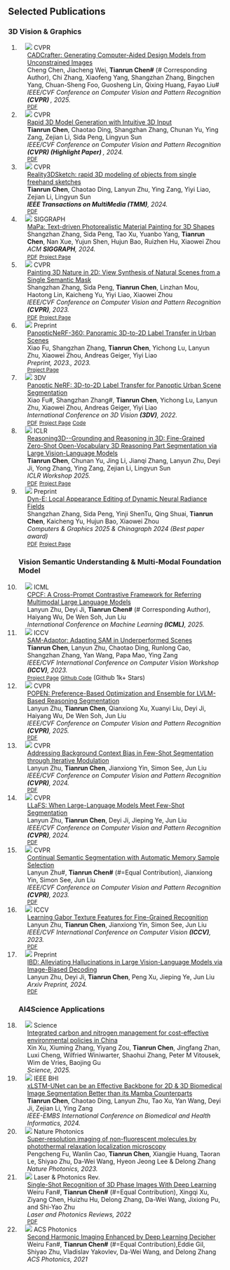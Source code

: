 
<h2 id="publications" style="margin: 2px 0px 0px;">Selected Publications</h2>
<h3>3D Vision & Graphics</h3>
<div class="publications">
<ol class="bibliography">
<li>
<div class="pub-row">

  <div class="col-sm-3 abbr" style="position: relative;padding-right: 15px;padding-left: 15px;">
    <img src="assets/img/cadcrafter.png" class="teaser img-fluid z-depth-1">
    <abbr class="badge">CVPR</abbr>
  </div>

  <div class="col-sm-9" style="position: relative;padding-right: 15px;padding-left: 20px;">
    <div class="title"><a href="">CADCrafter: Generating Computer-Aided Design Models from Unconstrained Images</a>
</div>
    <div class="author">Cheng Chen, Jiacheng Wei, <strong>Tianrun Chen#</strong> (# Corresponding Author), Chi Zhang, Xiaofeng Yang, Shangzhan Zhang, Bingchen Yang, Chuan-Sheng Foo, Guosheng Lin, Qixing Huang, Fayao Liu# </div>
    <div class="periodical"><em>IEEE/CVF Conference on Computer Vision and Pattern Recognition <strong>(CVPR) </strong>, 2025.</em></div>
    <div class="links">
      <a href="" class="btn btn-sm z-depth-0" role="button" target="_blank" style="font-size:12px;">PDF</a>
    </div>
  </div>
</div>
</li>


<li>
<div class="pub-row">

  <div class="col-sm-3 abbr" style="position: relative;padding-right: 15px;padding-left: 15px;">
    <img src="assets/img/sketchvr.png" class="teaser img-fluid z-depth-1">
    <abbr class="badge">CVPR</abbr>
  </div>

  <div class="col-sm-9" style="position: relative;padding-right: 15px;padding-left: 20px;">
    <div class="title"><a href="">Rapid 3D Model Generation with Intuitive 3D Input</a>
</div>
    <div class="author"><strong>Tianrun Chen</strong>, Chaotao Ding, Shangzhan Zhang, Chunan Yu, Ying Zang, Zejian Li, Sida Peng, Lingyun Sun </div>
    <div class="periodical"><em>IEEE/CVF Conference on Computer Vision and Pattern Recognition <strong>(CVPR) (Highlight Paper) </strong>, 2024.</em></div>
    <div class="links">
      <a href="" class="btn btn-sm z-depth-0" role="button" target="_blank" style="font-size:12px;">PDF</a>
    </div>
  </div>
</div>
</li>


<li>
<div class="pub-row">

  <div class="col-sm-3 abbr" style="position: relative;padding-right: 15px;padding-left: 15px;">
    <img src="assets/img/tmm.png" class="teaser img-fluid z-depth-1">
    <abbr class="badge">CVPR</abbr>
  </div>

  <div class="col-sm-9" style="position: relative;padding-right: 15px;padding-left: 20px;">
    <div class="title"><a href="">Reality3DSketch: rapid 3D modeling of objects from single freehand sketches</a>
</div>
    <div class="author"><strong>Tianrun Chen</strong>, Chaotao Ding, Lanyun Zhu, Ying Zang, Yiyi Liao, Zejian Li, Lingyun Sun </div>
    <div class="periodical"><em><strong>IEEE Transactions on MultiMedia (TMM)</strong>, 2024.</em></div>
    <div class="links">
      <a href="https://arxiv.org/pdf/2310.18148.pdf" class="btn btn-sm z-depth-0" role="button" target="_blank" style="font-size:12px;">PDF</a>
    </div>
  </div>
</div>
</li>

<li>
<div class="pub-row">

  <div class="col-sm-3 abbr" style="position: relative;padding-right: 15px;padding-left: 15px;">
    <img src="assets/img/siggraph.jpg" class="teaser img-fluid z-depth-1">
    <abbr class="badge">SIGGRAPH</abbr>
  </div>

  <div class="col-sm-9" style="position: relative;padding-right: 15px;padding-left: 20px;">
    <div class="title"><a href="">MaPa: Text-driven Photorealistic Material Painting for 3D Shapes</a>
</div>
    <div class="author">Shangzhan Zhang, Sida Peng, Tao Xu, Yuanbo Yang, <strong>Tianrun Chen</strong>, Nan Xue, Yujun Shen, Hujun Bao, Ruizhen Hu, Xiaowei Zhou</div>
    <div class="periodical"><em>ACM <strong>SIGGRAPH</strong>, 2024.</em></div>
    <div class="links">
      <a href="https://github.com/zhanghe3z/MaPa/releases/download/paper/2024_SIGGRAPH_PaintMat_arxiv.6.pdf" class="btn btn-sm z-depth-0" role="button" target="_blank" style="font-size:12px;">PDF</a>
      <a href="https://zhanghe3z.github.io/MaPa/" class="btn btn-sm z-depth-0" role="button" target="_blank" style="font-size:12px;">Project Page</a>
    </div>
  </div>
</div>
</li>

<li>
<div class="pub-row">

  <div class="col-sm-3 abbr" style="position: relative;padding-right: 15px;padding-left: 15px;">
    <img src="assets/img/teaser1024_1.jpg" class="teaser img-fluid z-depth-1">
    <abbr class="badge">CVPR</abbr>
  </div>

  <div class="col-sm-9" style="position: relative;padding-right: 15px;padding-left: 20px;">
    <div class="title"><a href="https://arxiv.org/abs/2302.07224">Painting 3D Nature in 2D: View Synthesis of Natural Scenes from a Single Semantic Mask
</a></div>
    <div class="author">Shangzhan Zhang, Sida Peng, <strong>Tianrun Chen</strong>, Linzhan Mou, Haotong Lin, Kaicheng Yu, Yiyi Liao, Xiaowei Zhou</div>
    <div class="periodical"><em>IEEE/CVF Conference on Computer Vision and Pattern Recognition <strong>(CVPR)</strong>, 2023.</em></div>
    <div class="links">
      <a href="https://arxiv.org/pdf/2002.10211.pdf" class="btn btn-sm z-depth-0" role="button" target="_blank" style="font-size:12px;">PDF</a>
      <a href="https://zju3dv.github.io/paintingnature/" class="btn btn-sm z-depth-0" role="button" target="_blank" style="font-size:12px;">Project Page</a>
    </div>
  </div>
</div>
</li>



<li>
<div class="pub-row">

<div class="col-sm-3 abbr" style="position: relative;padding-right: 15px;padding-left: 15px;">
  <img src="assets/img/360.gif" class="teaser img-fluid z-depth-1">
  <abbr class="badge">Preprint
</abbr>
</div>

<div class="col-sm-9" style="position: relative;padding-right: 15px;padding-left: 20px;">
  <div class="title"><a href="https://fuxiao0719.github.io/projects/panopticnerf360/">PanopticNeRF-360: Panoramic 3D-to-2D Label Transfer in Urban Scenes</a></div>
  <div class="author">Xiao Fu, Shangzhan Zhang, <strong>Tianrun Chen</strong>, Yichong Lu, Lanyun Zhu, Xiaowei Zhou, Andreas Geiger, Yiyi Liao</div>
  <div class="periodical"><em>Preprint, 2023., 2023.</em></div>
  <div class="links">
    <a href="https://fuxiao0719.github.io/projects/panopticnerf360/" class="btn btn-sm z-depth-0" role="button" target="_blank" style="font-size:12px;">Project Page</a>
  </div>
  </div>
</div>
  
</li>
<li>

<div class="pub-row">

<div class="col-sm-3 abbr" style="position: relative;padding-right: 15px;padding-left: 15px;">
  <img src="assets/img/3dv2022.gif" class="teaser img-fluid z-depth-1">
  <abbr class="badge">3DV</abbr>
</div>

<div class="col-sm-9" style="position: relative;padding-right: 15px;padding-left: 20px;">
  <div class="title"><a href="https://www.cvlibs.net/publications/Fu2022THREEDV.pdf">Panoptic NeRF: 3D-to-2D Label Transfer for Panoptic Urban Scene Segmentation
</a></div>
  <div class="author">Xiao Fu#, Shangzhan Zhang#, <strong>Tianrun Chen</strong>, Yichong Lu, Lanyun Zhu, Xiaowei Zhou, Andreas Geiger, Yiyi Liao</div>
  <div class="periodical"><em>International Conference on 3D Vision <strong>(3DV)</strong>, 2022.</em></div>
  <div class="links">
    <a href="https://arxiv.org/pdf/2203.15224.pdf" class="btn btn-sm z-depth-0" role="button" target="_blank" style="font-size:12px;">PDF</a>
    <a href="https://fuxiao0719.github.io/projects/panopticnerf/" class="btn btn-sm z-depth-0" role="button" target="_blank" style="font-size:12px;">Project Page</a>
    <a href="https://github.com/fuxiao0719/panopticnerf" class="btn btn-sm z-depth-0" role="button" target="_blank" style="font-size:12px;">Code</a>
    </div>
  </div>
</div>
  
</li>

  
<li>

<div class="pub-row">

<div class="col-sm-3 abbr" style="position: relative;padding-right: 15px;padding-left: 15px;">
  <img src="assets/img/reason3d.jpg" class="teaser img-fluid z-depth-1">
  <abbr class="badge">ICLR
</abbr>
</div>

<div class="col-sm-9" style="position: relative;padding-right: 15px;padding-left: 20px;">
  <div class="title"><a href="https://arxiv.org/abs/2405.19326">Reasoning3D--Grounding and Reasoning in 3D: Fine-Grained Zero-Shot Open-Vocabulary 3D Reasoning Part Segmentation via Large Vision-Language Models</a></div>
  <div class="author"><strong>Tianrun Chen</strong>, Chunan Yu, Jing Li, Jianqi Zhang, Lanyun Zhu, Deyi Ji, Yong Zhang, Ying Zang, Zejian Li, Lingyun Sun</div>
  <div class="periodical"><em>ICLR Workshop 2025.</em></div>
  <div class="links">
    <a href="https://arxiv.org/pdf/2405.19326.pdf" class="btn btn-sm z-depth-0" role="button" target="_blank" style="font-size:12px;">PDF</a>
    <a href="https://tianrun-chen.github.io/Reason3D/" class="btn btn-sm z-depth-0" role="button" target="_blank" style="font-size:12px;">Project Page</a>
  </div>
  </div>
</div>
  
</li>

  
<li>

<div class="pub-row">

<div class="col-sm-3 abbr" style="position: relative;padding-right: 15px;padding-left: 15px;">
  <img src="assets/img/dyne.jpg" class="teaser img-fluid z-depth-1">
  <abbr class="badge">Preprint
</abbr>
</div>

<div class="col-sm-9" style="position: relative;padding-right: 15px;padding-left: 20px;">
  <div class="title"><a href="https://arxiv.org/abs/2307.12909">Dyn-E: Local Appearance Editing of Dynamic Neural Radiance Fields</a></div>
  <div class="author">Shangzhan Zhang, Sida Peng, Yinji ShenTu, Qing Shuai, <strong>Tianrun Chen</strong>, Kaicheng Yu, Hujun Bao, Xiaowei Zhou</div>
  <div class="periodical"><em>Computers & Graphics 2025 & Chinagraph 2024 (Best paper award)</em></div>
  <div class="links">
    <a href="https://arxiv.org/pdf/2307.12909.pdf" class="btn btn-sm z-depth-0" role="button" target="_blank" style="font-size:12px;">PDF</a>
    <a href="https://dyn-e.github.io/" class="btn btn-sm z-depth-0" role="button" target="_blank" style="font-size:12px;">Project Page</a>
  </div>
  </div>
</div>
  
</li>

<h3>Vision Semantic Understanding & Multi-Modal Foundation Model</h3>
 <li>
<div class="pub-row">

  <div class="col-sm-3 abbr" style="position: relative;padding-right: 15px;padding-left: 15px;">
    <img src="assets/img/CPCF.png" class="teaser img-fluid z-depth-1">
    <abbr class="badge">ICML</abbr>
  </div>

  <div class="col-sm-9" style="position: relative;padding-right: 15px;padding-left: 20px;">
    <div class="title"><a href="">CPCF: A Cross-Prompt Contrastive Framework for Referring Multimodal Large Language Models</a></div>
    <div class="author">Lanyun Zhu, Deyi Ji, <strong>Tianrun Chen#</strong> (# Corresponding Author), Haiyang Wu, De Wen Soh, Jun Liu</div>
    <div class="periodical"><em>International Conference on Machine Learning<strong> (ICML)</strong>, 2025.</em></div>
  </div>
</div>
</li>

  <li>
<div class="pub-row">

  <div class="col-sm-3 abbr" style="position: relative;padding-right: 15px;padding-left: 15px;">
    <img src="assets/img/mainfig.png" class="teaser img-fluid z-depth-1">
    <abbr class="badge">ICCV</abbr>
  </div>

  <div class="col-sm-9" style="position: relative;padding-right: 15px;padding-left: 20px;">
    <div class="title"><a href="https://tianrun-chen.github.io/SAM-Adaptor/">SAM-Adaptor: Adapting SAM in Underperformed Scenes</a></div>
    <div class="author"><strong>Tianrun Chen</strong>, Lanyun Zhu, Chaotao Ding, Runlong Cao, Shangzhan Zhang, Yan Wang, Papa Mao, Ying Zang</div>
    <div class="periodical"><em>IEEE/CVF International Conference on Computer Vision Workshop<strong> (ICCV)</strong>, 2023.</em></div>
    <div class="links">
      <a href="https://tianrun-chen.github.io/SAM-Adaptor/" class="btn btn-sm z-depth-0" role="button" target="_blank" style="font-size:12px;">Project Page</a>
      <a href="https://github.com/tianrun-chen/SAM-Adapter-PyTorch/" class="btn btn-sm z-depth-0" role="button" target="_blank" style="font-size:12px;">Github Code</a> (Github 1k+ Stars)
    </div>
  </div>
</div>
</li>
<li>
<div class="pub-row">

  <div class="col-sm-3 abbr" style="position: relative;padding-right: 15px;padding-left: 15px;">
    <img src="assets/img/popen.png" class="teaser img-fluid z-depth-1">
    <abbr class="badge">CVPR</abbr>
  </div>

  <div class="col-sm-9" style="position: relative;padding-right: 15px;padding-left: 20px;">
    <div class="title"><a href="">POPEN: Preference-Based Optimization and Ensemble for LVLM-Based Reasoning Segmentation</a>
</div>
    <div class="author">Lanyun Zhu, <strong>Tianrun Chen</strong>, Qianxiong Xu, Xuanyi Liu, Deyi Ji, Haiyang Wu, De Wen Soh, Jun Liu</div>
    <div class="periodical"><em>IEEE/CVF Conference on Computer Vision and Pattern Recognition <strong>(CVPR)</strong>, 2025.</em></div>
    <div class="links">
      <a href="" class="btn btn-sm z-depth-0" role="button" target="_blank" style="font-size:12px;">PDF</a>
    </div>
  </div>
</div>
</li>

<li>
<div class="pub-row">

  <div class="col-sm-3 abbr" style="position: relative;padding-right: 15px;padding-left: 15px;">
    <img src="assets/img/cxk.png" class="teaser img-fluid z-depth-1">
    <abbr class="badge">CVPR</abbr>
  </div>

  <div class="col-sm-9" style="position: relative;padding-right: 15px;padding-left: 20px;">
    <div class="title"><a href="">Addressing Background Context Bias in Few-Shot Segmentation through Iterative Modulation</a>
</div>
    <div class="author">Lanyun Zhu, <strong>Tianrun Chen</strong>, Jianxiong Yin, Simon See, Jun Liu</div>
    <div class="periodical"><em>IEEE/CVF Conference on Computer Vision and Pattern Recognition <strong>(CVPR)</strong>, 2024.</em></div>
    <div class="links">
      <a href="" class="btn btn-sm z-depth-0" role="button" target="_blank" style="font-size:12px;">PDF</a>
    </div>
  </div>
</div>
</li>

 <li>

<div class="pub-row">

<div class="col-sm-3 abbr" style="position: relative;padding-right: 15px;padding-left: 15px;">
  <img src="assets/img/llafs.png" class="teaser img-fluid z-depth-1">
  <abbr class="badge">CVPR
</abbr>
</div>

<div class="col-sm-9" style="position: relative;padding-right: 15px;padding-left: 20px;">
  <div class="title"><a href="https://arxiv.org/pdf/2311.16926.pdf">LLaFS: When Large-Language Models Meet Few-Shot Segmentation
</a></div>
  <div class="author">Lanyun Zhu, <strong>Tianrun Chen</strong>, Deyi Ji, Jieping Ye, Jun Liu</div>
  <div class="periodical"><em>IEEE/CVF Conference on Computer Vision and Pattern Recognition <strong>(CVPR)</strong>, 2024.</em></div>
  <div class="links">
    <a href="https://arxiv.org/pdf/2311.16926.pdf" class="btn btn-sm z-depth-0" role="button" target="_blank" style="font-size:12px;">PDF</a>
  </div>
  </div>
</div>
  
</li>

<li>
<div class="pub-row">

  <div class="col-sm-3 abbr" style="position: relative;padding-right: 15px;padding-left: 15px;">
    <img src="assets/img/teaser_1024_2.png" class="teaser img-fluid z-depth-1">
    <abbr class="badge">CVPR</abbr>
  </div>

  <div class="col-sm-9" style="position: relative;padding-right: 15px;padding-left: 20px;">
    <div class="title"><a href="https://arxiv.org/abs/2304.05015">Continual Semantic Segmentation with Automatic Memory Sample Selection</a>
</div>
    <div class="author">Lanyun Zhu#, <strong>Tianrun Chen#</strong> (#=Equal Contribution), Jianxiong Yin, Simon See, Jun Liu</div>
    <div class="periodical"><em>IEEE/CVF Conference on Computer Vision and Pattern Recognition <strong>(CVPR)</strong>, 2023.</em></div>
    <div class="links">
      <a href="https://arxiv.org/pdf/2304.05015" class="btn btn-sm z-depth-0" role="button" target="_blank" style="font-size:12px;">PDF</a>
    </div>
  </div>
</div>
</li>
  <li>

<div class="pub-row">

<div class="col-sm-3 abbr" style="position: relative;padding-right: 15px;padding-left: 15px;">
  <img src="assets/img/1692790808993.png" class="teaser img-fluid z-depth-1">
  <abbr class="badge">ICCV
</abbr>
</div>

<div class="col-sm-9" style="position: relative;padding-right: 15px;padding-left: 20px;">
  <div class="title"><a href="https://arxiv.org/pdf/2308.05396.pdf">Learning Gabor Texture Features for Fine-Grained Recognition</a></div>
  <div class="author">Lanyun Zhu, <strong>Tianrun Chen</strong>, Jianxiong Yin, Simon See, Jun Liu</div>
  <div class="periodical"><em> IEEE/CVF International Conference on Computer Vision <strong>(ICCV)</strong>, 2023.</em></div>
  <div class="links">
    <a href="https://arxiv.org/pdf/2308.05396.pdf" class="btn btn-sm z-depth-0" role="button" target="_blank" style="font-size:12px;">PDF</a>
  </div>
  </div>
</div>
  
</li>


  <li>
<div class="pub-row">

  <div class="col-sm-3 abbr" style="position: relative;padding-right: 15px;padding-left: 15px;">
    <img src="assets/img/x1.png" class="teaser img-fluid z-depth-1">
    <abbr class="badge">Preprint</abbr>
  </div>

  <div class="col-sm-9" style="position: relative;padding-right: 15px;padding-left: 20px;">
    <div class="title"><a href="https://arxiv.org/html/2402.18476v1">IBD: Alleviating Hallucinations in Large Vision-Language Models via Image-Biased Decoding</a></div>
    <div class="author">Lanyun Zhu, Deyi Ji, <strong>Tianrun Chen</strong>, Peng Xu, Jieping Ye, Jun Liu</div>
    <div class="periodical"><em>Arxiv Preprint, 2024.</em></div>
    <div class="links">
      <a href="https://arxiv.org/html/2402.18476v1" class="btn btn-sm z-depth-0" role="button" target="_blank" style="font-size:12px;">PDF</a>
    </div>
  </div>
</div>
</li>

<h3>AI4Science Applications</h3>
  


  <li>

<div class="pub-row">


<div class="col-sm-3 abbr" style="position: relative;padding-right: 15px;padding-left: 15px;">
  <img src="assets/img/xuscience.png"  class="teaser img-fluid z-depth-1">
  <abbr class="badge">Science</abbr>

</div>

<div class="col-sm-9" style="position: relative;padding-right: 15px;padding-left: 20px;">
  <div class="title"><a href="https://www.science.org/doi/abs/10.1126/science.ads4105">Integrated carbon and nitrogen management for cost-effective environmental policies in China</a></div>
  <div class="author">Xin Xu, Xiuming Zhang, Yiyang Zou, <strong>Tianrun Chen</strong>, Jingfang Zhan, Luxi Cheng, Wilfried Winiwarter, Shaohui Zhang, Peter M Vitousek, Wim de Vries, Baojing Gu</div>
  <div class="periodical"><em>Science, 2025.</em></div>
  <div class="links">

  </div>
</div>
</div>

</li>



  <li>

<div class="pub-row">


<div class="col-sm-3 abbr" style="position: relative;padding-right: 15px;padding-left: 15px;">
  <img src="assets/img/ieeebhi.png"  class="teaser img-fluid z-depth-1">
  <abbr class="badge">IEEE BHI</abbr>

</div>

<div class="col-sm-9" style="position: relative;padding-right: 15px;padding-left: 20px;">
  <div class="title"><a href="https://openreview.net/pdf?id=YG5lOzKJOr">xLSTM-UNet can be an Effective Backbone for 2D & 3D Biomedical Image Segmentation Better than its Mamba Counterparts</a></div>
  <div class="author"> <strong>Tianrun Chen</strong>, Chaotao Ding, Lanyun Zhu, Tao Xu, Yan Wang, Deyi Ji, Zejian Li, Ying Zang</div>
  <div class="periodical"><em>IEEE-EMBS International Conference on Biomedical and Health Informatics, 2024.</em></div>
  <div class="links">

  </div>
</div>
</div>

</li>


  <li>

<div class="pub-row">


<div class="col-sm-3 abbr" style="position: relative;padding-right: 15px;padding-left: 15px;">
  <img src="assets/img/Teaser3.png"  class="teaser img-fluid z-depth-1">
  <abbr class="badge">Nature Photonics</abbr>

</div>

<div class="col-sm-9" style="position: relative;padding-right: 15px;padding-left: 20px;">
  <div class="title"><a href="https://www.nature.com/articles/s41566-022-01143-3">Super-resolution imaging of non-fluorescent molecules by photothermal relaxation localization microscopy</a></div>
  <div class="author">Pengcheng Fu, Wanlin Cao, <strong>Tianrun Chen</strong>, Xiangjie Huang, Taoran Le, Shiyao Zhu, Da-Wei Wang, Hyeon Jeong Lee & Delong Zhang</div>
  <div class="periodical"><em>Nature Photonics, 2023.</em></div>
  <div class="links">

  </div>
</div>
</div>

</li>

<li>
<div class="pub-row">

  <div class="col-sm-3 abbr" style="position: relative;padding-right: 15px;padding-left: 15px;">
    <img src="assets/img/teasertrr.png" class="teaser img-fluid z-depth-1">
    <abbr class="badge">Laser & Photonics Rev.</abbr>
  </div>

  <div class="col-sm-9" style="position: relative;padding-right: 15px;padding-left: 20px;">
    <div class="title"><a href="https://onlinelibrary.wiley.com/doi/abs/10.1002/lpor.202100719">Single-Shot Recognition of 3D Phase Images With Deep Learning</a></div>
    <div class="author">Weiru Fan#, <strong>Tianrun Chen#</strong> (#=Equal Contribution), Xingqi Xu, Ziyang Chen, Huizhu Hu, Delong Zhang, Da-Wei Wang, Jixiong Pu, and Shi-Yao Zhu</div>
    <div class="periodical"><em>Laser and Photonics Reviews, 2022</em></div>
    <div class="links">
    <a href=" https://www.researchgate.net/profile/Delong-Zhang-2/publication/361699089_Single-Shot_Recognition_of_3D_Phase_Images_With_Deep_Learning/links/62e8c8fd7782323cf193c453/Single-Shot-Recognition-of-3D-Phase-Images-With-Deep-Learning.pdf" class="btn btn-sm z-depth-0" role="button" target="_blank" style="font-size:12px;">PDF</a> 
    </div>
  </div>
</div>
</li>

<li>
<div class="pub-row">

  <div class="col-sm-3 abbr" style="position: relative;padding-right: 15px;padding-left: 15px;">
    <img src="assets/img/teaseracs.gif" class="teaser img-fluid z-depth-1">
    <abbr class="badge">ACS Photonics</abbr>
  </div>

  <div class="col-sm-9" style="position: relative;padding-right: 15px;padding-left: 20px;">
    <div class="title"><a href="https://pubs.acs.org/doi/10.1021/acsphotonics.1c00395">Second Harmonic Imaging Enhanced by Deep Learning Decipher</a></div>
    <div class="author">Weiru Fan#, <strong>Tianrun Chen#</strong> (#=Equal Contribution),Eddie Gil, Shiyao Zhu, Vladislav Yakovlev, Da-Wei Wang, and Delong Zhang</div>
    <div class="periodical"><em>ACS Photonics, 2021</em></div>
    <div class="links">
    </div>
  </div>
</div>
</li>

  
  
</ol>
</div>





   
